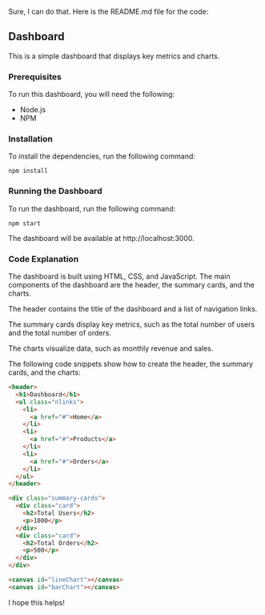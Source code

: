 Sure, I can do that. Here is the README.md file for the code:

## Dashboard

This is a simple dashboard that displays key metrics and charts.

### Prerequisites

To run this dashboard, you will need the following:

* Node.js
* NPM

### Installation

To install the dependencies, run the following command:

```
npm install
```

### Running the Dashboard

To run the dashboard, run the following command:

```
npm start
```

The dashboard will be available at http://localhost:3000.

### Code Explanation

The dashboard is built using HTML, CSS, and JavaScript. The main components of the dashboard are the header, the summary cards, and the charts.

The header contains the title of the dashboard and a list of navigation links.

The summary cards display key metrics, such as the total number of users and the total number of orders.

The charts visualize data, such as monthly revenue and sales.

The following code snippets show how to create the header, the summary cards, and the charts:

```html
<header>
  <h1>Dashboard</h1>
  <ul class="nlinks">
    <li>
      <a href="#">Home</a>
    </li>
    <li>
      <a href="#">Products</a>
    </li>
    <li>
      <a href="#">Orders</a>
    </li>
  </ul>
</header>
```

```html
<div class="summary-cards">
  <div class="card">
    <h2>Total Users</h2>
    <p>1000</p>
  </div>
  <div class="card">
    <h2>Total Orders</h2>
    <p>500</p>
  </div>
</div>
```

```html
<canvas id="lineChart"></canvas>
<canvas id="barChart"></canvas>
```

I hope this helps!